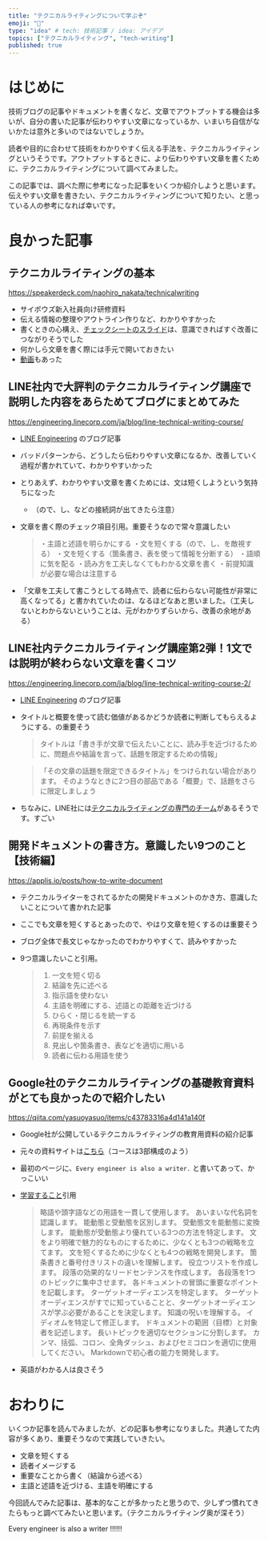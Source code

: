 ```yaml
---
title: "テクニカルライティングについて学ぶぞ"
emoji: "📝"
type: "idea" # tech: 技術記事 / idea: アイデア
topics: ["テクニカルライティング", "tech-writing"]
published: true
---
```


# はじめに

技術ブログの記事やドキュメントを書くなど、文章でアウトプットする機会は多いが、自分の書いた記事が伝わりやすい文章になっているか、いまいち自信がないかたは意外と多いのではないでしょうか。

読者や目的に合わせて技術をわかりやすく伝える手法を、テクニカルライティングというそうです。アウトプットするときに、より伝わりやすい文章を書くために、テクニカルライティングについて調べてみました。

この記事では、調べた際に参考になった記事をいくつか紹介しようと思います。伝えやすい文章を書きたい、テクニカルライティングについて知りたい、と思っている人の参考になれば幸いです。


# 良かった記事

## テクニカルライティングの基本

https://speakerdeck.com/naohiro_nakata/technicalwriting


- サイボウズ新入社員向け研修資料
- 伝える情報の整理やアウトライン作りなど、わかりやすかった
- 書くときの心構え、[チェックシートのスライド](https://speakerdeck.com/naohiro_nakata/technicalwriting?slide=49)は、意識できればすぐ改善につながりそうでした
- 何かしら文章を書く際には手元で開いておきたい
- [動画](https://youtu.be/HlJtCNo1rTQ)もあった

## LINE社内で大評判のテクニカルライティング講座で説明した内容をあらためてブログにまとめてみた

https://engineering.linecorp.com/ja/blog/line-technical-writing-course/


- [LINE Engineering](https://engineering.linecorp.com/ja) のブログ記事
- バッドパターンから、どうしたら伝わりやすい文章になるか、改善していく過程が書かれていて、わかりやすいかった
- とりあえず、わかりやすい文章を書くためには、文は短くしようという気持ちになった
    - （ので、し、などの接続詞が出てきたら注意）
- 文章を書く際のチェック項目引用。重要そうなので常々意識したい

    > ・主語と述語を明らかにする
    > ・文を短くする（ので、し、を敵視する）
    > ・文を短くする（箇条書き、表を使って情報を分断する）
    > ・語順に気を配る
    > ・読み方を工夫しなくてもわかる文章を書く
    > ・前提知識が必要な場合は注意する

- 「文章を工夫して書こうとしてる時点で、読者に伝わらない可能性が非常に高くなってる」と書かれていたのは、なるほどなあと思いました。（工夫しないとわからないということは、元がわかりずらいから、改善の余地がある）

## LINE社内テクニカルライティング講座第2弾！1文では説明が終わらない文章を書くコツ

https://engineering.linecorp.com/ja/blog/line-technical-writing-course-2/


- [LINE Engineering](https://engineering.linecorp.com/ja) のブログ記事
- タイトルと概要を使って読む価値があるかどうか読者に判断してもらえるようにする、の重要そう

    > タイトルは「書き手が文章で伝えたいことに、読み手を近づけるために、問題点や結論を言って、話題を限定するための情報」

    > 「その文章の話題を限定できるタイトル」をつけられない場合があります。
    > そのようなときに2つ目の部品である「概要」で、話題をさらに限定しましょう



- ちなみに、LINE社には[テクニカルライティングの専門のチーム](https://engineering.linecorp.com/ja/blog/line-technical-writing/)があるそうです。すごい


## 開発ドキュメントの書き方。意識したい9つのこと【技術編】

https://applis.io/posts/how-to-write-document

- テクニカルライターをされてるかたの開発ドキュメントのかき方、意識したいことについて書かれた記事
- ここでも文章を短くするとあったので、やはり文章を短くするのは重要そう
- ブログ全体で長文じゃなかったのでわかりやすくて、読みやすかった
- 9つ意識したいこと引用。

    > 1. 一文を短く切る
    > 2. 結論を先に述べる
    > 3. 指示語を使わない
    > 4. 主語を明確にする、述語との距離を近づける
    > 5. ひらく・閉じるを統一する
    > 6. 再現条件を示す
    > 7. 前提を揃える
    > 8. 見出しや箇条書き、表などを適切に用いる
    > 9. 読者に伝わる用語を使う

## Google社のテクニカルライティングの基礎教育資料がとても良かったので紹介したい

https://qiita.com/yasuoyasuo/items/c43783316a4d141a140f


- Google社が公開しているテクニカルライティングの教育用資料の紹介記事
- 元々の資料サイトは[こちら](https://developers.google.com/tech-writing)（コースは3部構成のよう）

- 最初のページに、`Every engineer is also a writer.` と書いてあって、かっこいい
- [学習すること](https://developers.google.com/tech-writing/one)引用

    > 略語や頭字語などの用語を一貫して使用します。
    > あいまいな代名詞を認識します。
    > 能動態と受動態を区別します。
    > 受動態文を能動態に変換します。
    > 能動態が受動態より優れている3つの方法を特定します。
    > 文をより明確で魅力的なものにするために、少なくとも3つの戦略を立てます。
    > 文を短くするために少なくとも4つの戦略を開発します。
    > 箇条書きと番号付きリストの違いを理解します。
    > 役立つリストを作成します。
    > 段落の効果的なリードセンテンスを作成します。
    > 各段落を1つのトピックに集中させます。
    > 各ドキュメントの冒頭に重要なポイントを記載します。
    > ターゲットオーディエンスを特定します。
    > ターゲットオーディエンスがすでに知っていることと、ターゲットオーディエンスが学ぶ必要があることを決定します。
    > 知識の呪いを理解する。
    > イディオムを特定して修正します。
    > ドキュメントの範囲（目標）と対象者を記述します。
    > 長いトピックを適切なセクションに分割します。
    > カンマ、括弧、コロン、全角ダッシュ、およびセミコロンを適切に使用してください。
    > Markdownで初心者の能力を開発します。

- 英語がわかる人は良さそう

# おわりに

いくつか記事を読んでみましたが、どの記事も参考になりました。共通してた内容が多くあり、重要そうなので実践していきたい。

- 文章を短くする
- 読者イメージする
- 重要なことから書く（結論から述べる）
- 主語と述語を近づける、主語を明確にする

今回読んでみた記事は、基本的なことが多かったと思うので、少しずつ慣れてきたらもっと調べてみたいと思います。（テクニカルライティング奥が深そう）

Every engineer is also a writer !!!!!!
